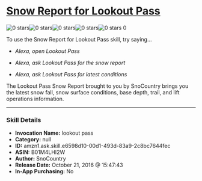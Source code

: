 # [Snow Report for Lookout Pass](http://alexa.amazon.com/#skills/amzn1.ask.skill.e6598d10-00d1-493d-83a9-2c8bc7644fec)
![0 stars](../../images/ic_star_border_black_18dp_1x.png)![0 stars](../../images/ic_star_border_black_18dp_1x.png)![0 stars](../../images/ic_star_border_black_18dp_1x.png)![0 stars](../../images/ic_star_border_black_18dp_1x.png)![0 stars](../../images/ic_star_border_black_18dp_1x.png) 0

To use the Snow Report for Lookout Pass skill, try saying...

* *Alexa, open Lookout Pass*

* *Alexa, ask Lookout Pass for the snow report*

* *Alexa, ask Lookout Pass for latest conditions*

The Lookout Pass Snow Report brought to you by SnoCountry brings you the latest snow fall, snow surface conditions,  base depth, trail, and lift operations information.

***

### Skill Details

* **Invocation Name:** lookout pass
* **Category:** null
* **ID:** amzn1.ask.skill.e6598d10-00d1-493d-83a9-2c8bc7644fec
* **ASIN:** B01M4LHI2W
* **Author:** SnoCountry
* **Release Date:** October 21, 2016 @ 15:47:43
* **In-App Purchasing:** No
